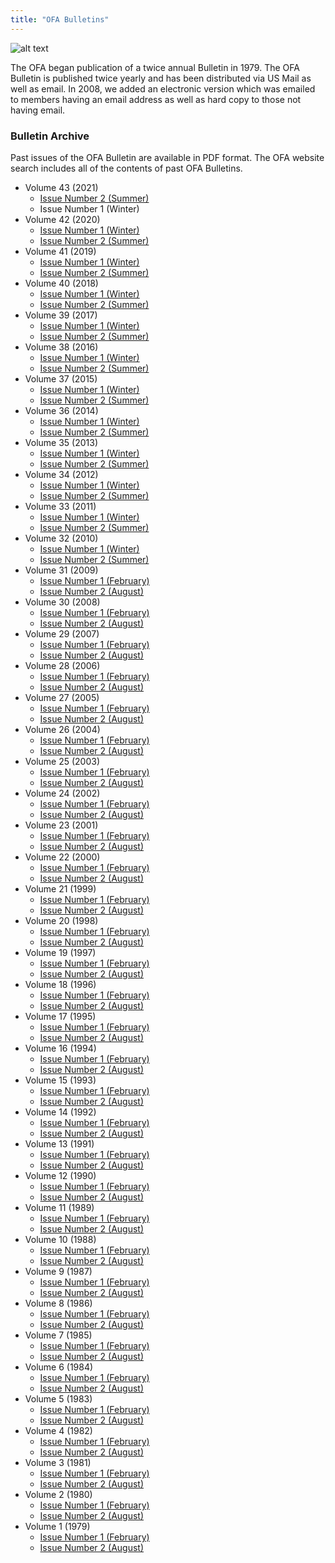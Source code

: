 ```yaml
---
title: "OFA Bulletins"
---
```


![alt text](/bulletins/OFA-Bulletin-Header.png "OFA Bulletin Header")

The OFA began publication of a twice annual Bulletin in 1979. The OFA Bulletin
is published twice yearly and has been distributed via US Mail as well as email.
In 2008, we added an electronic version which was emailed to members having an
email address as well as hard copy to those not having email.

### Bulletin Archive

Past issues of the OFA Bulletin are available in PDF format. The OFA website
search includes all of the contents of past OFA Bulletins.

* Volume 43 (2021)
    * [Issue Number 2 (Summer)](/bulletins/OFA_Bulletin_Volume_43_Number_2.pdf)
    * Issue Number 1 (Winter)
* Volume 42 (2020)
    * [Issue Number 1 (Winter)](/bulletins/OFA_Bulletin_Volume_42_Number_1.pdf)
    * [Issue Number 2 (Summer)](/bulletins/OFA_Bulletin_Volume_42_Number_2.pdf)
* Volume 41 (2019)
    * [Issue Number 1 (Winter)](/bulletins/OFA_Bulletin_Volume_41_Number_1.pdf)
    * [Issue Number 2 (Summer)](/bulletins/OFA_Bulletin_Volume_41_Number_2.pdf)
* Volume 40 (2018)
    * [Issue Number 1 (Winter)](/bulletins/OFA_Bulletin_Volume_40_Number_1.pdf)
    * [Issue Number 2 (Summer)](/bulletins/OFA_Bulletin_Volume_40_Number_2.pdf)
* Volume 39 (2017)
    * [Issue Number 1 (Winter)](/bulletins/OFA_Bulletin_Volume_39_Number_1.pdf)
    * [Issue Number 2 (Summer)](/bulletins/OFA_Bulletin_Volume_39_Number_2.pdf)
* Volume 38 (2016)
    * [Issue Number 1 (Winter)](/bulletins/OFA_Bulletin_Volume_38_Number_1.pdf)
    * [Issue Number 2 (Summer)](/bulletins/OFA_Bulletin_Volume_38_Number_2.pdf)
* Volume 37 (2015)
    * [Issue Number 1 (Winter)](/bulletins/OFA_Bulletin_Volume_37_Number_1.pdf)
    * [Issue Number 2 (Summer)](/bulletins/OFA_Bulletin_Volume_37_Number_2.pdf)
* Volume 36 (2014)
    * [Issue Number 1 (Winter)](/bulletins/OFA_Bulletin_Volume_36_Number_1.pdf)
    * [Issue Number 2 (Summer)](/bulletins/OFA_Bulletin_Volume_36_Number_2.pdf)
* Volume 35 (2013)
    * [Issue Number 1 (Winter)](/bulletins/OFA_Bulletin_Volume_35_Number_1.pdf)
    * [Issue Number 2 (Summer)](/bulletins/OFA_Bulletin_Volume_35_Number_2.pdf)
* Volume 34 (2012)
    * [Issue Number 1 (Winter)](/bulletins/OFA_Bulletin_Volume_34_Number_1.pdf)
    * [Issue Number 2 (Summer)](/bulletins/OFA_Bulletin_Volume_34_Number_2.pdf)
* Volume 33 (2011)
    * [Issue Number 1 (Winter)](/bulletins/OFA_Bulletin_Volume_33_Number_1.pdf)
    * [Issue Number 2 (Summer)](/bulletins/OFA_Bulletin_Volume_33_Number_2.pdf)
* Volume 32 (2010)
    * [Issue Number 1 (Winter)](/bulletins/OFA_Bulletin_Volume_32_Number_1.pdf)
    * [Issue Number 2 (Summer)](/bulletins/OFA_Bulletin_Volume_32_Number_2.pdf)
* Volume 31 (2009)
    * [Issue Number 1 (February)](/bulletins/OFA_Bulletin_Volume_31_Number_1.pdf)
    * [Issue Number 2 (August)](/bulletins/OFA_Bulletin_Volume_31_Number_2.pdf)
* Volume 30 (2008)
    * [Issue Number 1 (February)](/bulletins/OFA_Bulletin_Volume_30_Number_1.pdf)
    * [Issue Number 2 (August)](/bulletins/OFA_Bulletin_Volume_30_Number_2.pdf)
* Volume 29 (2007)
    * [Issue Number 1 (February)](/bulletins/OFA_Bulletin_Volume_29_Number_1.pdf)
    * [Issue Number 2 (August)](/bulletins/OFA_Bulletin_Volume_29_Number_2.pdf)
* Volume 28 (2006)
    * [Issue Number 1 (February)](/bulletins/OFA_Bulletin_Volume_28_Number_1.pdf)
    * [Issue Number 2 (August)](/bulletins/OFA_Bulletin_Volume_28_Number_2.pdf)
* Volume 27 (2005)
    * [Issue Number 1 (February)](/bulletins/OFA_Bulletin_Volume_27_Number_1.pdf)
    * [Issue Number 2 (August)](/bulletins/OFA_Bulletin_Volume_27_Number_2.pdf)
* Volume 26 (2004)
    * [Issue Number 1 (February)](/bulletins/OFA_Bulletin_Volume_26_Number_1.pdf)
    * [Issue Number 2 (August)](/bulletins/OFA_Bulletin_Volume_26_Number_2.pdf)
* Volume 25 (2003)
    * [Issue Number 1 (February)](/bulletins/OFA_Bulletin_Volume_25_Number_1.pdf)
    * [Issue Number 2 (August)](/bulletins/OFA_Bulletin_Volume_25_Number_2.pdf)
* Volume 24 (2002)
    * [Issue Number 1 (February)](/bulletins/OFA_Bulletin_Volume_24_Number_1.pdf)
    * [Issue Number 2 (August)](/bulletins/OFA_Bulletin_Volume_24_Number_2.pdf)
* Volume 23 (2001)
    * [Issue Number 1 (February)](/bulletins/OFA_Bulletin_Volume_23_Number_1.pdf)
    * [Issue Number 2 (August)](/bulletins/OFA_Bulletin_Volume_23_Number_2.pdf)
* Volume 22 (2000)
    * [Issue Number 1 (February)](/bulletins/OFA_Bulletin_Volume_22_Number_1.pdf)
    * [Issue Number 2 (August)](/bulletins/OFA_Bulletin_Volume_22_Number_2.pdf)
* Volume 21 (1999)
    * [Issue Number 1 (February)](/bulletins/OFA_Bulletin_Volume_21_Number_1.pdf)
    * [Issue Number 2 (August)](/bulletins/OFA_Bulletin_Volume_21_Number_2.pdf)
* Volume 20 (1998)
    * [Issue Number 1 (February)](/bulletins/OFA_Bulletin_Volume_20_Number_1.pdf)
    * [Issue Number 2 (August)](/bulletins/OFA_Bulletin_Volume_20_Number_2.pdf)
* Volume 19 (1997)
    * [Issue Number 1 (February)](/bulletins/OFA_Bulletin_Volume_19_Number_1.pdf)
    * [Issue Number 2 (August)](/bulletins/OFA_Bulletin_Volume_19_Number_2.pdf)
* Volume 18 (1996)
    * [Issue Number 1 (February)](/bulletins/OFA_Bulletin_Volume_18_Number_1.pdf)
    * [Issue Number 2 (August)](/bulletins/OFA_Bulletin_Volume_18_Number_2.pdf)
* Volume 17 (1995)
    * [Issue Number 1 (February)](/bulletins/OFA_Bulletin_Volume_17_Number_1.pdf)
    * [Issue Number 2 (August)](/bulletins/OFA_Bulletin_Volume_17_Number_2.pdf)
* Volume 16 (1994)
    * [Issue Number 1 (February)](/bulletins/OFA_Bulletin_Volume_16_Number_1.pdf)
    * [Issue Number 2 (August)](/bulletins/OFA_Bulletin_Volume_16_Number_2.pdf)
* Volume 15 (1993)
    * [Issue Number 1 (February)](/bulletins/OFA_Bulletin_Volume_15_Number_1.pdf)
    * [Issue Number 2 (August)](/bulletins/OFA_Bulletin_Volume_15_Number_2.pdf)
* Volume 14 (1992)
    * [Issue Number 1 (February)](/bulletins/OFA_Bulletin_Volume_14_Number_1.pdf)
    * [Issue Number 2 (August)](/bulletins/OFA_Bulletin_Volume_14_Number_2.pdf)
* Volume 13 (1991)
    * [Issue Number 1 (February)](/bulletins/OFA_Bulletin_Volume_13_Number_1.pdf)
    * [Issue Number 2 (August)](/bulletins/OFA_Bulletin_Volume_13_Number_2.pdf)
* Volume 12 (1990)
    * [Issue Number 1 (February)](/bulletins/OFA_Bulletin_Volume_12_Number_1.pdf)
    * [Issue Number 2 (August)](/bulletins/OFA_Bulletin_Volume_12_Number_2.pdf)
* Volume 11 (1989)
    * [Issue Number 1 (February)](/bulletins/OFA_Bulletin_Volume_11_Number_1.pdf)
    * [Issue Number 2 (August)](/bulletins/OFA_Bulletin_Volume_11_Number_2.pdf)
* Volume 10 (1988)
    * [Issue Number 1 (February)](/bulletins/OFA_Bulletin_Volume_10_Number_1.pdf)
    * [Issue Number 2 (August)](/bulletins/OFA_Bulletin_Volume_10_Number_2.pdf)
* Volume 9 (1987)
    * [Issue Number 1 (February)](/bulletins/OFA_Bulletin_Volume_9_Number_1.pdf)
    * [Issue Number 2 (August)](/bulletins/OFA_Bulletin_Volume_9_Number_2.pdf)
* Volume 8 (1986)
    * [Issue Number 1 (February)](/bulletins/OFA_Bulletin_Volume_8_Number_1.pdf)
    * [Issue Number 2 (August)](/bulletins/OFA_Bulletin_Volume_8_Number_2.pdf)
* Volume 7 (1985)
    * [Issue Number 1 (February)](/bulletins/OFA_Bulletin_Volume_7_Number_1.pdf)
    * [Issue Number 2 (August)](/bulletins/OFA_Bulletin_Volume_7_Number_2.pdf)
* Volume 6 (1984)
    * [Issue Number 1 (February)](/bulletins/OFA_Bulletin_Volume_6_Number_1.pdf)
    * [Issue Number 2 (August)](/bulletins/OFA_Bulletin_Volume_6_Number_2.pdf)
* Volume 5 (1983)
    * [Issue Number 1 (February)](/bulletins/OFA_Bulletin_Volume_5_Number_1.pdf)
    * [Issue Number 2 (August)](/bulletins/OFA_Bulletin_Volume_5_Number_2.pdf)
* Volume 4 (1982)
    * [Issue Number 1 (February)](/bulletins/OFA_Bulletin_Volume_4_Number_1.pdf)
    * [Issue Number 2 (August)](/bulletins/OFA_Bulletin_Volume_4_Number_2.pdf)
* Volume 3 (1981)
    * [Issue Number 1 (February)](/bulletins/OFA_Bulletin_Volume_3_Number_1.pdf)
    * [Issue Number 2 (August)](/bulletins/OFA_Bulletin_Volume_3_Number_2.pdf)
* Volume 2 (1980)
    * [Issue Number 1 (February)](/bulletins/OFA_Bulletin_Volume_2_Number_1.pdf)
    * [Issue Number 2 (August)](/bulletins/OFA_Bulletin_Volume_2_Number_2.pdf)
* Volume 1 (1979)
    * [Issue Number 1 (February)](/bulletins/OFA_Bulletin_Volume_1_Number_1.pdf)
    * [Issue Number 2 (August)](/bulletins/OFA_Bulletin_Volume_1_Number_2.pdf)
